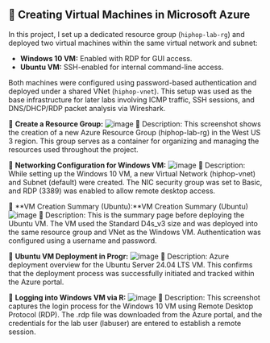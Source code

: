 ## 🧱 Creating Virtual Machines in Microsoft Azure

In this project, I set up a dedicated resource group (`hiphop-lab-rg`) and deployed two virtual machines within the same virtual network and subnet:

- **Windows 10 VM:** Enabled with RDP for GUI access.
- **Ubuntu VM:** SSH-enabled for internal command-line access.

Both machines were configured using password-based authentication and deployed under a shared VNet (`hiphop-vnet`). This setup was used as the base infrastructure for later labs involving ICMP traffic, SSH sessions, and DNS/DHCP/RDP packet analysis via Wireshark.

📸 **Create a Resource Group:**
![image](https://github.com/user-attachments/assets/226a55ac-cd43-4933-bbf9-e31da5b226ba)
📝 Description:
This screenshot shows the creation of a new Azure Resource Group (hiphop-lab-rg) in the West US 3 region. This group serves as a container for organizing and managing the resources used throughout the project.


📸 **Networking Configuration for Windows VM:**
![image](https://github.com/user-attachments/assets/c87f00a9-793d-41f5-a47e-a2d00c1ec301)
📝 Description:
While setting up the Windows 10 VM, a new Virtual Network (hiphop-vnet) and Subnet (default) were created. The NIC security group was set to Basic, and RDP (3389) was enabled to allow remote desktop access.


📸 **VM Creation Summary (Ubuntu):**VM Creation Summary (Ubuntu)
![image](https://github.com/user-attachments/assets/c282de86-1abe-4d4d-bb6b-5950ba6631e8)
📝 Description:
This is the summary page before deploying the Ubuntu VM. The VM used the Standard D4s_v3 size and was deployed into the same resource group and VNet as the Windows VM. Authentication was configured using a username and password.


📸 **Ubuntu VM Deployment in Progr:**
![image](https://github.com/user-attachments/assets/03055bf0-8bb3-4e78-98a8-cb8284ef8e35)
📝 Description:
Azure deployment overview for the Ubuntu Server 24.04 LTS VM. This confirms that the deployment process was successfully initiated and tracked within the Azure portal.


📸 **Logging into Windows VM via R:**
![image](https://github.com/user-attachments/assets/ad4db72d-8a0b-45b8-8917-7182d07e8c39)
📝 Description:
This screenshot captures the login process for the Windows 10 VM using Remote Desktop Protocol (RDP). The .rdp file was downloaded from the Azure portal, and the credentials for the lab user (labuser) are entered to establish a remote session. 
